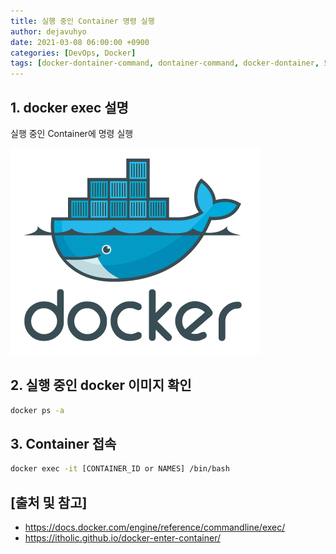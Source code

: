 ```yaml
---
title: 실행 중인 Container 명령 실행
author: dejavuhyo
date: 2021-03-08 06:00:00 +0900
categories: [DevOps, Docker]
tags: [docker-dontainer-command, dontainer-command, docker-dontainer, 도커-컨테이너-명령, 컨테이너-명령, 도커-컨테이너]
---
```


## 1. docker exec 설명
실행 중인 Container에 명령 실행

![docker](/assets/img/2021-03-08-docker-container-command/docker.png)

## 2. 실행 중인 docker 이미지 확인

```bash
docker ps -a
```

## 3. Container 접속

```bash
docker exec -it [CONTAINER_ID or NAMES] /bin/bash
```

## [출처 및 참고]
* <https://docs.docker.com/engine/reference/commandline/exec/>
* <https://itholic.github.io/docker-enter-container/>
